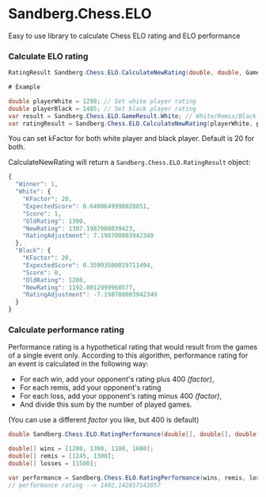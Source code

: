 # Sandberg.Chess.ELO

Easy to use library to calculate Chess ELO rating and ELO performance

### Calculate ELO rating
```c#
RatingResult Sandberg.Chess.ELO.CalculateNewRating(double, double, GameResult, int?, int?);
```

```c#
# Example

double playerWhite = 1298; // Set white player rating
double playerBlack = 1485; // Set black player rating
var result = Sandberg.Chess.ELO.GameResult.White; // White/Remis/Black
var ratingResult = Sandberg.Chess.ELO.CalculateNewRating(playerWhite, playerBlack, result);
```

You can set kFactor for both white player and black player. Default is 20 for both.

CalculateNewRating will return a `Sandberg.Chess.ELO.RatingResult` object:
```js
{
  "Winner": 1,
  "White": {
    "KFactor": 20,
    "ExpectedScore": 0.6400649998028851,
    "Score": 1,
    "OldRating": 1300,
    "NewRating": 1307.1987000039423,
    "RatingAdjustment": 7.198700003942349
  },
  "Black": {
    "KFactor": 20,
    "ExpectedScore": 0.35993500019711494,
    "Score": 0,
    "OldRating": 1200,
    "NewRating": 1192.8012999960577,
    "RatingAdjustment": -7.198700003942349
  }
}
```

### Calculate performance rating
Performance rating is a hypothetical rating that would result from the games of a single event only.
According to this algorithm, performance rating for an event is calculated in the following way:
- For each win, add your opponent's rating plus 400 *(factor)*,
- For each remis, add your opponent's rating
- For each loss, add your opponent's rating minus 400 *(factor)*,
- And divide this sum by the number of played games.

(You can use a different *factor* you like, but 400 is default)

```c#
double Sandberg.Chess.ELO.RatingPerformance(double[], double[], double[], int?);
```

```c#
double[] wins = [1200, 1300, 1100, 1600];
double[] remis = [1245, 1300];
double[] losses = [1500];

var performance = Sandberg.Chess.ELO.RatingPerformance(wins, remis, losses);
// performance rating --> 1492,142857142857
```
